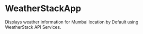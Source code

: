 # WeatherStackApp
Displays weather information for Mumbai location by Default using WeatherStack API Services.

